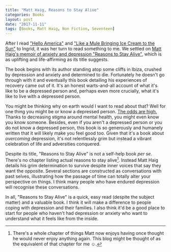 ```yaml
---
title: "Matt Haig, Reasons to Stay Alive"
categories: Books
layout: post
date: "2017-11-11"
tags: [Books, Matt Haig, Non Fiction, Seventeen]
---
```

After I read ["Hello America"](hello-america) and ["Like a Mule Bringing Ice Cream to the Sun"](like-a-mule-ice-cream-sun-manyika) to Ingrid, it was her turn to read something to me. We settled on [Matt Haig's memoir of anxiety and depression "Reasons to Stay Alive"](http://www.matthaig.com/reasons-to-stay-alive/), which is as uplifting and life-affirming as its title suggests.

The book begins with its author standing atop some cliffs in Ibiza, crushed by depression and anxiety and determined to die. Fortunately he doesn't go through with it and eventually this book detailing his experiences of recovery came out of it. It's an honest warts-and-all account of what it's like to be a depressed person and, perhaps even more crucially, what it's like to live with a depressed person.

You might be thinking why on earth would I want to read about that? Well for one thing you might be or know a depressed person. [The odds are high.](https://www.mentalhealth.org.uk/statistics) Thanks to decreasing stigma around mental health, you might even know you know someone. Besides, even if you aren't a depressed person or you do not know a depressed person, this book is so generously and humanely written that it will likely make you feel good too. Given that it's a book about *overcoming* depression, it's not relentlessly grim but instead a vibrant celebration of life and adversities conquered.

Despite its title, "Reasons to Stay Alive" is not a self-help book *per se*. There's no chapter listing actual reasons to stay alive[^1]. Instead Matt Haig details his grim determination to survive despite inner voices that say they want the opposite. Several sections are constructed as conversations with past selves, illustrating how the passage of time can totally alter your perspective on things. I think many people who have endured depression will recognise these conversations.

In all, "Reasons to Stay Alive" is a quick, easy read (despite the subject matter) and a valuable book. I think it will make a difference to people coping with depression and their families. I also think it'd be a good place to start for people who haven't had depression or anxiety who want to understand what it feels like from the inside. 

[^1]: There's a whole chapter of things Matt now enjoys having once thought he would never enjoy anything again. This blog might be thought of as the equivalent of that chapter for me &#x263a;.